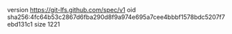 version https://git-lfs.github.com/spec/v1
oid sha256:4fc64b53c2867d6fba290d8f9a974e695a7cee4bbbf1578bdc5207f7ebd131c1
size 1221
